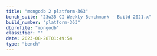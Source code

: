```yaml
---
title: "mongodb 2 platform-363"
bench_suite: "23w35 CI Weekly Benchmark - Build 2021.x"
build_number: "platform-363"
dbprofile: "mongodb"
classifier: ""
date: 2023-08-28T01:49:54
type: "bench"
---
```

